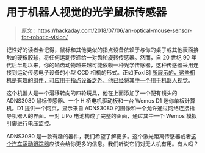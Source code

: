 # 用于机器人视觉的光学鼠标传感器

> 原文：<https://hackaday.com/2018/07/06/an-optical-mouse-sensor-for-robotic-vision/>

记性好的读者会记得，鼠标和其他类似的指点设备依赖于与你的桌子或其他表面接触的硬橡胶球，将任何运动传递给一对齿轮旋转传感器。然而，自 20 世纪 90 年代后半期以来，你的啮齿动物越来越可能依赖一种光学传感器，这种传感器采用连接到运动传感电子设备的小型 CCD 相机的形式。正如[FoxIS] [所展示的，这些相机是有趣的组件，可应用于指点设备之外，他已经将其中一个用于机器人视觉](http://itohi.com/blog/esp8266-wheelie/)。

这个机器人是一个滑移转向的四轮玩具，他在上面添加了一个配有镜头的 ADNS3080 鼠标传感器、一个 H 桥电机驱动板和一台 Wemos D1 迷你单板计算机。D1 提供一个网页，显示来自 ADNS3080 的图像和一个允许通过网络连接指导机器人的界面。一对 LiPo 电池构成了完整的画面，通过其中一个 Wemos 模拟引脚进行电压监控。

ADNS3080 是一款有趣的器件，我们希望了解更多。这个激光距离传感器或者[这个汽车运动跟踪器](https://hackaday.com/2013/03/10/tracking-a-car-like-it-were-a-computer-mouse/)应该会给你更多的信息。我们听说它们对无人机有用。有人吗？
